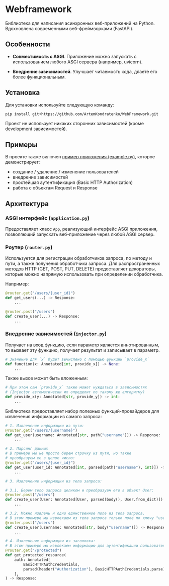 # Webframework

Библиотека для написания асинхронных веб-приложений на Python.
Вдохновлена современными веб-фреймворками (FastAPI).

## Особенности

- **Совместимость с ASGI**. Приложение можно запускать с использованием любого ASGI сервера (например, uvicorn).

- **Внедрение зависимостей**. Улучшает читаемость кода, длаете его более функциональным.

## Установка

Для установки используйте следующую команду:

```bash
pip install git+https://github.com/ArtemKondratenko/WebFramework.git
```

Проект не использует никаких сторонних зависимостей (кроме development зависимостей).

## Примеры

В проекте также включен [пример приложения (example.py)](example.py), которое демонстрирует:

- создание / удаление / изменение пользователей
- внедрение зависимостей
- простейшая аутентификация (Basic HTTP Authorization)
- работа с объектам Request и Response

## Архитектура

### ASGI интерфейс (`application.py`)

Предоставляет класс `App`, реализующий интерфейс ASGI приложения, позволяющий запускать веб-приложение через любой ASGI сервер.

### Роутер (`router.py`)

Используется для регистрации обработчиков запроса, по методу и пути, а также получения обработчика запроса. Для распространенных методов HTTP (GET, POST, PUT, DELETE) предоставляет декораторы, которые можно напрямую использовать при определении обработчика.

Например:

```python
@router.get("/users/{user_id}")
def get_users(...) -> Response:
    ...

@router.post("/users")
def create_user(...) -> Response:
    ...
```

### Внедрение зависимостей (`injector.py`)

Получает на вход функцию, если параметр является аннотированным, то вызвает эту функцию, получает результат и записывает в параметр.

```python
# Значение для `x` будет вычислено с помощью функции `provide_x`
def function(x: Annotated[int, provide_x]) -> None:
    ...
```

Также вызов может быть вложенным:

```python
# При этом сам `provide_x` также может нуждаться в зависимостях
# (Injector автоматически их определит по такому же алгоритму)
def provide_x(y: Annotated[str, provide_y]) -> int:
    ...
```

Библиотека предоставляет набор полезных функций-провайдеров для извлечения информации из самого запроса:

```python
# 1. Извлечение информации из пути:
@router.get("/users/{username}")
def get_user(username: Annotated[str, path("username")]) -> Response:
    ...

# 2. Парсинг данных
# В примере мы не просто берем строчку из пути, но также
# преобразуем ее в целое число:
@router.get("/users/{user_id}")
def get_user(user_id: Annotated[int, parsed(path("username"), int)]) -> Response:
    ...

# 3. Извлечение информации из тела запроса:

# 3.1. Берем тело запроса целиком и преобразуем его в объект User:
@router.post("/users")
def create_user(User: Annotated[User, parsed(body(), User.from_dict)]) -> Response:
    ...

# 3.2. Можно извлечь и одно единственное поле из тела запроса.
# В этом примере мы извлекаем из тела запроса только поле по ключу "username":
@router.post("/users")
def create_user(username: Annotated[str, body("username")]) -> Response:
    ...

# 4. Извлечение информации из заголовка:
# В этом примере мы извлекаем информацию для аутентификации пользователя из заголовка Authorization:
@router.get("/protected")
def get_protected_resource(
    auth: Annotated[
        BasicHTTPAuthCredentials,
        parsed(header("Authorization"), BasicHTTPAuthCredentials.parse),
    ],
) -> Response:
```
